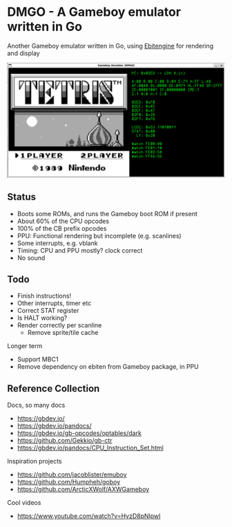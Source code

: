 # DMGO - A Gameboy emulator written in Go

Another Gameboy emulator written in Go, using [Ebitengine](https://ebitengine.org/) for rendering and display

![screen](./etc/screens/tetris-0.png)

## Status

- Boots some ROMs, and runs the Gameboy boot ROM if present
- About 60% of the CPU opcodes
- 100% of the CB prefix opcodes
- PPU: Functional rendering but incomplete (e.g. scanlines)
- Some interrupts, e.g. vblank
- Timing: CPU and PPU mostly? clock correct
- No sound

## Todo

- Finish instructions!
- Other interrupts, timer etc
- Correct STAT register
- Is HALT working?
- Render correctly per scanline
  - Remove sprite/tile cache

Longer term

- Support MBC1
- Remove dependency on ebiten from Gameboy package, in PPU

## Reference Collection

Docs, so many docs

- https://gbdev.io/
- https://gbdev.io/pandocs/
- https://gbdev.io/gb-opcodes/optables/dark
- https://github.com/Gekkio/gb-ctr
- https://gbdev.io/pandocs/CPU_Instruction_Set.html

Inspiration projects

- https://github.com/jacoblister/emuboy
- https://github.com/Humpheh/goboy
- https://github.com/ArcticXWolf/AXWGameboy

Cool videos

- https://www.youtube.com/watch?v=HyzD8pNlpwI
